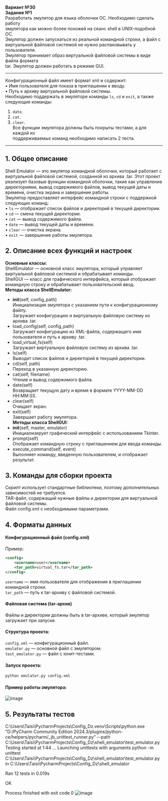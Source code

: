 **Вариант №30**<br/>
**Задание №1**<br/>
Разработать эмулятор для языка оболочки ОС. Необходимо сделать работу<br/>
эмулятора как можно более похожей на сеанс shell в UNIX-подобной ОС.<br/>
Эмулятор должен запускаться из реальной командной строки, а файл с<br/>
виртуальной файловой системой не нужно распаковывать у пользователя.<br/>
Эмулятор принимает образ виртуальной файловой системы в виде файла формата<br/>
tar. Эмулятор должен работать в режиме GUI.<br/>
***
Конфигурационный файл имеет формат xml и содержит:<br/>
• Имя пользователя для показа в приглашении к вводу.<br/>
• Путь к архиву виртуальной файловой системы.<br/>
Необходимо поддержать в эмуляторе команды `ls`, `cd` и `exit`, а также следующие команды:<br/>
1. `date`.<br/>
2. `cat`.<br/>
3. `clear`.<br/>
Все функции эмулятора должны быть покрыты тестами, а для каждой из<br/>
поддерживаемых команд необходимо написать 2 теста.<br/>
***
## 1. Общее описание<br/>
Shell Emulator — это эмулятор командной оболочки, который работает с виртуальной файловой системой, созданной из архива .tar. Этот проект реализует базовые функции командной оболочки, такие как
управление директориями, вывод содержимого файлов, вывод текущей даты и времени, очистка экрана и завершение работы.<br/>
Эмулятор предоставляет интерфейс командной строки с поддержкой следующих команд:<br/>
• `ls` — отображает список файлов и директорий в текущей директории.<br/>
• `cd` — смена текущей директории.<br/>
• `cat` — вывод содержимого файла.<br/>
• `date` — вывод текущей даты и времени.<br/>
• `clear` — очистка экрана.<br/>
• `exit` — завершение работы эмулятора.<br/>
## 2. Описание всех функций и настроек<br/>
**Основные классы:**<br/>
ShellEmulator — основной класс эмулятора, который управляет виртуальной файловой системой и обрабатывает команды.<br/>
ShellGUI — класс для графического интерфейса, который отображает командную строку и обрабатывает пользовательский ввод.<br/>
**Методы класса ShellEmulator:**<br/>
* __init__(self, config_path)<br/>
Инициализация эмулятора с указанием пути к конфигурационному файлу.<br/>
Загружает конфигурацию и виртуальную файловую систему из архива .tar.<br/>
* load_config(self, config_path)<br/>
Загружает конфигурацию из XML-файла, содержащего имя пользователя и путь к архиву .tar.<br/>
* load_virtual_fs(self)<br/>
Загружает виртуальную файловую систему из архива .tar.<br/>
* ls(self)<br/>
Выводит список файлов и директорий в текущей директории.<br/>
* cd(self, path)<br/>
Переход в указанную директорию.<br/>
* cat(self, filename)<br/>
Чтение и вывод содержимого файла.<br/>
* date(self)<br/>
Возвращает текущую дату и время в формате YYYY-MM-DD HH:MM:SS.<br/>
* clear(self)<br/>
Очищает экран.<br/>
* exit(self)<br/>
 Завершает работу эмулятора.<br/>
**Методы класса ShellGUI:**<br/>
* __init__(self, master, emulator)<br/>
Инициализирует графический интерфейс с использованием Tkinter.<br/>
* prompt(self)<br/>
Отображает командную строку с приглашением для ввода команды.<br/>
* execute_command(self, event)<br/>
Выполняет команду, введенную пользователем, и отображает результат.<br/>
## 3. Команды для сборки проекта<br/>
Скрипт использует стандартные библиотеки, поэтому дополнительных зависимостей не требуется.<br/>
TAR-файл, содержащий нужные файлы и директории для виртуальной файловой системы.<br/>
Файл config.xml с необходимыми параметрами.<br/>
## 4. Форматы данных <br/>
#### Конфигурационный файл (config.xml)<br/>
Пример:<br/>
```xml
<config>
    <username>user</username>
    <tar_path>virtual_fs.tar</tar_path>
</config>
```
`username` — имя пользователя для отображения в приглашении командной строки.<br/>
`tar_path` — путь к tar-архиву с файловой системой.<br/>
#### Файловая система (tar-архив)<br/>
Файлы и директории должны быть в tar-архиве, который эмулятор загружает при запуске.
#### Структура проекта:<br/>
`config.xml` — конфигурационный файл.<br/>
`emulator.py` — основной файл с эмулятором.<br/>
`test_emulator.py` — файл с юнит-тестами.<br/>
#### Запуск проекта:
```python
python emulator.py config.xml
```
#### Пример работы эмулятора:<br/>
![image](https://github.com/user-attachments/assets/835fe67a-495e-41e1-b4ad-817f6640d50f)
## 5. Результаты тестов<br/>
C:\Users\Taisi\PycharmProjects\Config_Dz\.venv\Scripts\python.exe "D:/PyCharm Community Edition 2024.3/plugins/python-ce/helpers/pycharm/_jb_unittest_runner.py" --path C:\Users\Taisi\PycharmProjects\Config_Dz\shell_emulator\test_emulator.py 
Testing started at 1:44 ...
Launching unittests with arguments python -m unittest C:\Users\Taisi\PycharmProjects\Config_Dz\shell_emulator\test_emulator.py in C:\Users\Taisi\PycharmProjects\Config_Dz\shell_emulator

Ran 12 tests in 0.019s

OK

Process finished with exit code 0
![image](https://github.com/user-attachments/assets/4a9de8db-1449-4292-a4e0-8b5a2af3c42f)

